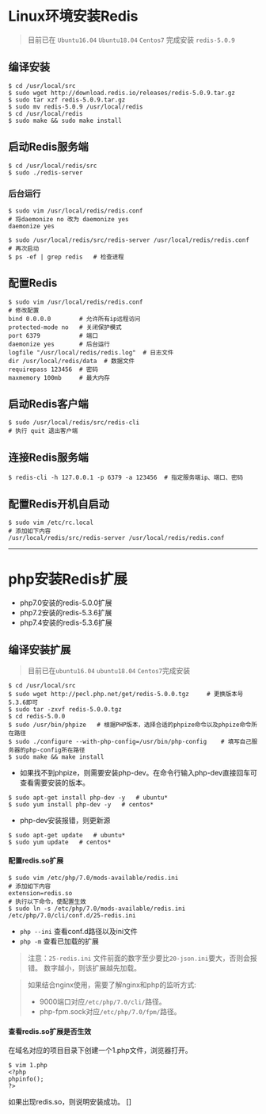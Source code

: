 # Linux环境安装Redis
> 目前已在 `Ubuntu16.04` `Ubuntu18.04` `Centos7` 完成安装 `redis-5.0.9`

## 编译安装
    $ cd /usr/local/src
    $ sudo wget http://download.redis.io/releases/redis-5.0.9.tar.gz
    $ sudo tar xzf redis-5.0.9.tar.gz 
    $ sudo mv redis-5.0.9 /usr/local/redis
    $ cd /usr/local/redis
    $ sudo make && sudo make install
## 启动Redis服务端
    $ cd /usr/local/redis/src
    $ sudo ./redis-server
### 后台运行
    $ sudo vim /usr/local/redis/redis.conf
    # 将daemonize no 改为 daemonize yes
    daemonize yes

    $ sudo /usr/local/redis/src/redis-server /usr/local/redis/redis.conf     # 再次启动
    $ ps -ef | grep redis   # 检查进程

## 配置Redis
    $ sudo vim /usr/local/redis/redis.conf
    # 修改配置
    bind 0.0.0.0        # 允许所有ip远程访问
    protected-mode no   # 关闭保护模式
    port 6379           # 端口
    daemonize yes       # 后台运行
    logfile "/usr/local/redis/redis.log"  # 日志文件
    dir /usr/local/redis/data  # 数据文件
    requirepass 123456  # 密码
    maxmemory 100mb     # 最大内存

## 启动Redis客户端
    $ sudo /usr/local/redis/src/redis-cli
    # 执行 quit 退出客户端

## 连接Redis服务端
    $ redis-cli -h 127.0.0.1 -p 6379 -a 123456  # 指定服务端ip、端口、密码

## 配置Redis开机自启动
    $ sudo vim /etc/rc.local
    # 添加如下内容
    /usr/local/redis/src/redis-server /usr/local/redis/redis.conf

-----------------------

# php安装Redis扩展
 
* php7.0安装的redis-5.0.0扩展  
* php7.2安装的redis-5.3.6扩展
* php7.4安装的redis-5.3.6扩展  

## 编译安装扩展
> 目前已在`ubuntu16.04` `ubuntu18.04` `Centos7`完成安装

    $ cd /usr/local/src
    $ sudo wget http://pecl.php.net/get/redis-5.0.0.tgz     # 更换版本号5.3.6即可
    $ sudo tar -zxvf redis-5.0.0.tgz
    $ cd redis-5.0.0
    $ sudo /usr/bin/phpize   # 根据PHP版本，选择合适的phpize命令以及phpize命令所在路径
    $ sudo ./configure --with-php-config=/usr/bin/php-config    # 填写自己服务器的php-config所在路径
    $ sudo make && make install
- 如果找不到phpize，则需要安装php-dev。在命令行输入php-dev直接回车可查看需要安装的版本。
```
$ sudo apt-get install php-dev -y   # ubuntu*
$ sudo yum install php-dev -y   # centos*
```
- php-dev安装报错，则更新源
``` 
$ sudo apt-get update   # ubuntu*
$ sudo yum update   # centos*
```

#### 配置redis.so扩展

    $ sudo vim /etc/php/7.0/mods-available/redis.ini
    # 添加如下内容
    extension=redis.so
    # 执行以下命令，使配置生效
    $ sudo ln -s /etc/php/7.0/mods-available/redis.ini /etc/php/7.0/cli/conf.d/25-redis.ini   

- `php --ini` 查看conf.d路径以及ini文件
- `php -m` 查看已加载的扩展

> 注意：`25-redis.ini` 文件前面的数字至少要比`20-json.ini`要大，否则会报错。
数字越小，则该扩展越先加载。

> 如果结合nginx使用，需要了解nginx和php的监听方式:
> * 9000端口对应`/etc/php/7.0/cli/`路径。
> * php-fpm.sock对应`/etc/php/7.0/fpm/`路径。

#### 查看redis.so扩展是否生效
在域名对应的项目目录下创建一个1.php文件，浏览器打开。

    $ vim 1.php
    <?php
    phpinfo();
    ?>

如果出现redis.so，则说明安装成功。
[]